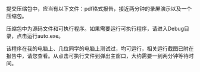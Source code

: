 提交压缩包中，应当有以下文件：pdf格式报告，接近两分钟的录屏演示以及一个压缩包。

压缩包中为源码文件和可执行程序。如果需要运行可执行程序，请进入Debug目录，点击运行auto.exe。

该程序在我的电脑上、几位同学的电脑上测试过，均可运行，相关运行截图已附在报告中，请您查看。从点击可执行文件到弹出主窗口，大约需要一到两分钟等待时间。

